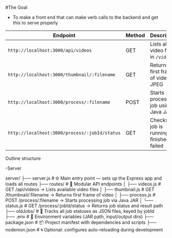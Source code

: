 #The Goal
-   To make a front end that can make verb calls to the backend and get this to serve properly

| Endpoint                                      | Method | Description                                   |
|----------------------------------------------|--------|-----------------------------------------------|
| `http://localhost:3000/api/videos`           | GET    | Lists all video files in `/videos`            |
| `http://localhost:3000/thumbnail/:filename`  | GET    | Returns first frame of video as JPEG          |
| `http://localhost:3000/process/:filename`    | POST   | Starts processing job using Java JAR          |
| `http://localhost:3000/process/:jobId/status`| GET    | Checks if job is running, finished, or failed |



Outline structure

-Server

server/
├── server.js             # 🌐 Main entry point — sets up the Express app and loads all routes
├── routes/               # 📁 Modular API endpoints
│   ├── videos.js         # GET    /api/videos          → Lists available video files
│   ├── thumbnail.js      # GET    /thumbnail/:filename → Returns first frame of video
│   ├── process.js        # POST   /process/:filename   → Starts processing job via Java JAR
│   └── status.js         # GET    /process/:jobId/status → Returns job status and result path
├── oldJobs/              # 📂 Tracks all job statuses as JSON files, keyed by jobId  
├── .env                  # 🔐 Environment variables (JAR path, input/output dirs)
├── package.json          # 📦 Project manifest with dependencies and scripts
├── nodemon.json          # 🌀 Optional: configures auto-reloading during development
